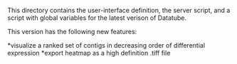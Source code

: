 This directory contains the user-interface definition, the server script, and a script with global variables for the latest verison of Datatube. 

This version has the following new features:

*visualize a ranked set of contigs in decreasing order of differential expression
*export heatmap as a high definition .tiff file

